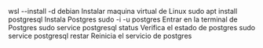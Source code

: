wsl --install -d debian 			Instalar maquina virtual de Linux
sudo apt install postgresql			Instala Postgres
sudo -i -u postgres				Entrar en la terminal de Postgres
sudo service postgresql status			Verifica el estado de postgres
sudo service postgresql restar			Reinicia el servicio de postgres
